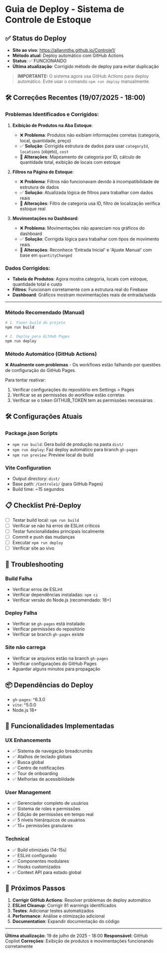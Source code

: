 # Guia de Deploy - Sistema de Controle de Estoque

## ✅ Status do Deploy

- **Site ao vivo**: https://allanmths.github.io/Controle1/
- **Método atual**: Deploy automático com GitHub Actions
- **Status**: ✅ FUNCIONANDO
- **Última atualização**: Corrigido método de deploy para evitar duplicação

> **IMPORTANTE:** O sistema agora usa GitHub Actions para deploy automático.
> Evite usar o comando `npm run deploy` manualmente.

## 🛠 Correções Recentes (19/07/2025 - 18:00)

### Problemas Identificados e Corrigidos:

1. **Exibição de Produtos na Aba Estoque**:
   - ❌ **Problema**: Produtos não exibiam informações corretas (categoria, local, quantidade, preço)
   - ✅ **Solução**: Corrigida estrutura de dados para usar `categoryId`, `locations` (objeto), `cost`
   - 🔧 **Alterações**: Mapeamento de categoria por ID, cálculo de quantidade total, exibição de locais com estoque

2. **Filtros na Página de Estoque**:
   - ❌ **Problema**: Filtros não funcionavam devido à incompatibilidade de estrutura de dados
   - ✅ **Solução**: Atualizada lógica de filtros para trabalhar com dados reais
   - 🔧 **Alterações**: Filtro de categoria usa ID, filtro de localização verifica estoque real

3. **Movimentações no Dashboard**:
   - ❌ **Problema**: Movimentações não apareciam nos gráficos do dashboard
   - ✅ **Solução**: Corrigida lógica para trabalhar com tipos de movimento reais
   - 🔧 **Alterações**: Reconhece 'Entrada Inicial' e 'Ajuste Manual' com base em `quantityChanged`

### Dados Corrigidos:
- **Tabela de Produtos**: Agora mostra categoria, locais com estoque, quantidade total e custo
- **Filtros**: Funcionam corretamente com a estrutura real do Firebase
- **Dashboard**: Gráficos mostram movimentações reais de entrada/saída

---

### Método Recomendado (Manual)

```bash
# 1. Fazer build do projeto
npm run build

# 2. Deploy para GitHub Pages
npm run deploy
```

### Método Automático (GitHub Actions)

❌ **Atualmente com problemas** - Os workflows estão falhando por questões de configuração do GitHub Pages.

Para tentar reativar:
1. Verificar configurações do repositório em Settings > Pages
2. Verificar se as permissões do workflow estão corretas
3. Verificar se o token GITHUB_TOKEN tem as permissões necessárias

## 🛠️ Configurações Atuais

### Package.json Scripts
- `npm run build`: Gera build de produção na pasta `dist/`
- `npm run deploy`: Faz deploy automático para branch `gh-pages`
- `npm run preview`: Preview local do build

### Vite Configuration
- Output directory: `dist/`
- Base path: `/Controle1/` (para GitHub Pages)
- Build time: ~15 segundos

## 📋 Checklist Pré-Deploy

- [ ] Testar build local: `npm run build`
- [ ] Verificar se não há erros de ESLint críticos
- [ ] Testar funcionalidades principais localmente
- [ ] Commit e push das mudanças
- [ ] Executar `npm run deploy`
- [ ] Verificar site ao vivo

## 🔧 Troubleshooting

### Build Falha
- Verificar erros de ESLint
- Verificar dependências instaladas: `npm ci`
- Verificar versão do Node.js (recomendado: 18+)

### Deploy Falha
- Verificar se `gh-pages` está instalado
- Verificar permissões do repositório
- Verificar se branch `gh-pages` existe

### Site não carrega
- Verificar se arquivos estão na branch `gh-pages`
- Verificar configurações do GitHub Pages
- Aguardar alguns minutos para propagação

## 📦 Dependências do Deploy

- `gh-pages`: ^6.3.0
- `vite`: ^5.0.0
- Node.js 18+

## 🎯 Funcionalidades Implementadas

### UX Enhancements
- ✅ Sistema de navegação breadcrumbs
- ✅ Atalhos de teclado globais
- ✅ Busca global
- ✅ Centro de notificações
- ✅ Tour de onboarding
- ✅ Melhorias de acessibilidade

### User Management
- ✅ Gerenciador completo de usuários
- ✅ Sistema de roles e permissões
- ✅ Edição de permissões em tempo real
- ✅ 5 níveis hierárquicos de usuários
- ✅ 15+ permissões granulares

### Technical
- ✅ Build otimizado (14-15s)
- ✅ ESLint configurado
- ✅ Componentes modulares
- ✅ Hooks customizados
- ✅ Context API para estado global

## 📅 Próximos Passos

1. **Corrigir GitHub Actions**: Resolver problemas de deploy automático
2. **ESLint Cleanup**: Corrigir 81 warnings identificados
3. **Testes**: Adicionar testes automatizados
4. **Performance**: Análise e otimização adicional
5. **Documentation**: Expandir documentação do código

---

**Última atualização**: 19 de julho de 2025 - 18:00
**Responsável**: GitHub Copilot
**Correções**: Exibição de produtos e movimentações funcionando corretamente
